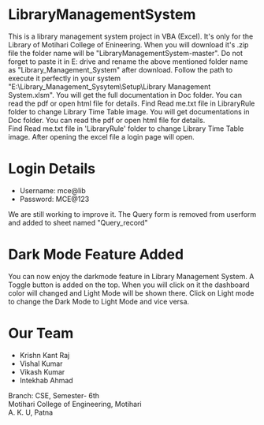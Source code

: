 # LibraryManagementSystem

This is a library management system project in VBA (Excel). 
It's only for the Library of Motihari College of Enineering. 
When you will download it's .zip file the folder name will be "LibraryManagementSystem-master".
Do not forget to paste it in E: drive and rename the above mentioned folder name as "Library_Management_System" after download. 
Follow the path to execute it perfectly in your system "E:\Library_Management_Sysytem\Setup\Library Management System.xlsm". 
You will get the full documentation in Doc folder. 
You can read the pdf or open html file for details. 
Find Read me.txt file in LibraryRule folder to change Library Time Table image.
You will get documentations in Doc folder. 
You can read the pdf or open html file for details.  
Find Read me.txt file in 'LibraryRule' folder to change Library Time Table image. 
After opening the excel file a login page will open.

# Login Details

- Username: mce@lib<br>
- Password: MCE@123


We are still working to improve it. 
The Query form is removed from userform and added to sheet named "Query_record"

# Dark Mode Feature Added

You can now enjoy the darkmode feature in Library Management System.
A Toggle button is added on the top. When you will click on it the dashboard color will changed and Light Mode will be shown there.
Click on Light mode to change the Dark Mode to Light Mode and vice versa.

# Our Team

- Krishn Kant Raj<br>
- Vishal Kumar<br>
- Vikash Kumar<br>
- Intekhab Ahmad<br>

Branch: CSE, Semester- 6th<br>
Motihari College of Engineering, Motihari<br>
A. K. U, Patna